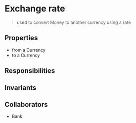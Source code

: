 # Exchange rate

> used to convert Money to another currency using a rate

## Properties

- from a Currency
- to a Currency

## Responsibilities

## Invariants

## Collaborators

- Bank
